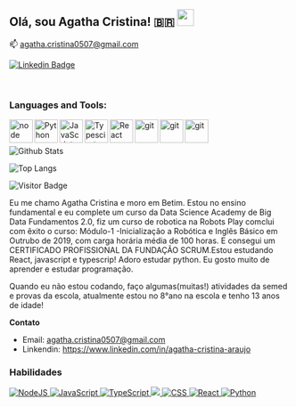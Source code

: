 ## Olá, sou Agatha Cristina! :brazil: <img src="https://raw.githubusercontent.com/aemmadi/aemmadi/master/wave.gif" width="30px">


:mailbox:  agatha.cristina0507@gmail.com

[![Linkedin Badge](https://img.shields.io/badge/-AgathaCristina-blue?style=flat-square&logo=Linkedin&logoColor=white&link=https://www.linkedin.com/in/agatha-cristina-araujo-282044192/)](https://www.linkedin.com/in/agatha-cristina-araujo)

<!--
**Agatha-Cristina/Agatha-Cristina** is a ✨ _special_ ✨ repository because its `README.md` (this file) appears on your GitHub profile.

Here are some ideas to get you started:

- 🔭 I’m currently working on ...
- 🌱 I’m currently learning ...
- 👯 I’m looking to collaborate on ...
- 🤔 I’m looking for help with ...
- 💬 Ask me about ...
- 📫 How to reach me: ...
- 😄 Pronouns: ...
- ⚡ Fun fact: ...
-->


<br>


### Languages and Tools:
 <a href="https://www.python.org" target="_blank"> <img align="left" alt="node" height ="42px" src="https://raw.githubusercontent.com/rahul-jha98/github_readme_icons/main/language_and_tools/square/node/node.svg"></a>

<a href="https://www.python.org" target="_blank"> <img align="left" alt="Python" height ="42px" src="https://raw.githubusercontent.com/rahul-jha98/github_readme_icons/main/language_and_tools/square/python/python.svg"></a>

<a href="https://developer.mozilla.org/en-US/docs/Web/JavaScript" target="_blank"> <img align="left" alt="JavaScript" height ="42px"  src="https://raw.githubusercontent.com/rahul-jha98/github_readme_icons/main/language_and_tools/square/javascript/javascript.svg"> </a>

<a href="https://www.typescriptlang.org/" target="_blank"><img align="left" alt="Typescirpt" height ="42px" src="https://raw.githubusercontent.com/rahul-jha98/github_readme_icons/main/language_and_tools/square/typescript/typescript.svg"></a>
  
<a href="https://pt-br.reactjs.org//" target="_blank"><img align="left" alt="React" height ="42px" src="https://raw.githubusercontent.com/rahul-jha98/github_readme_icons/main/language_and_tools/square/react/react.svg"></a>

<a href="https://git-scm.com/" target="_blank"> <img src="https://raw.githubusercontent.com/rahul-jha98/github_readme_icons/main/language_and_tools/square/git-scm/git-scm.svg" align="left" alt="git" height='42px'/> </a>

<a href="https://developer.mozilla.org/pt-BR/docs/Web/Guide/HTML/HTML5" target="_blank"> <img src="https://raw.githubusercontent.com/rahul-jha98/github_readme_icons/main/language_and_tools/square/html/html.svg" align="left" alt="git" height='42px'/> </a>

<a href="https://www.w3schools.com/css/" target="_blank"> <img src="https://raw.githubusercontent.com/rahul-jha98/github_readme_icons/main/language_and_tools/square/css/css.svg" align="left" alt="git" height='42px'/> </a>


</br>

<!--
## ⚡ Technologies
  <a href="https://pt-br.reactjs.org//" target="_blank"><img align="left" alt="React" height ="42px" src="https://raw.githubusercontent.com/rahul-jha98/github_readme_icons/main/language_and_tools/square/react/react.svg"></a>

![Python](https://img.shields.io/badge/-Python-black?style=flat-square&logo=Python)
![JavaScript](https://img.shields.io/badge/-JavaScript-black?style=flat-square&logo=javascript)
![Nodejs](https://img.shields.io/badge/-Nodejs-black?style=flat-square&logo=Node.js)
![React](https://img.shields.io/badge/-React-black?style=flat-square&logo=react)
![Java](https://img.shields.io/badge/-java-E34A86?style=flat-square&logo=java)
![C++](https://img.shields.io/badge/-C++-00599C?style=flat-square&logo=c)
![HTML5](https://img.shields.io/badge/-HTML5-E34F26?style=flat-square&logo=html5&logoColor=white)
![CSS3](https://img.shields.io/badge/-CSS3-1572B6?style=flat-square&logo=css3)
![Bootstrap](https://img.shields.io/badge/-Bootstrap-563D7C?style=flat-square&logo=bootstrap)
![TypeScript](https://img.shields.io/badge/-TypeScript-007ACC?style=flat-square&logo=typescript)
![MongoDB](https://img.shields.io/badge/-MongoDB-black?style=flat-square&logo=mongodb)
![Redis](https://img.shields.io/badge/-Redis-black?style=flat-square&logo=Redis)
![ElasticSearch](https://img.shields.io/badge/-ElasticSearch-005571?style=flat-square&logo=elasticsearch)
![GraphQL](https://img.shields.io/badge/-GraphQL-E10098?style=flat-square&logo=graphql)
![Apollo GraphQL](https://img.shields.io/badge/-Apollo%20GraphQL-311C87?style=flat-square&logo=apollo-graphql)
![PostgreSQL](https://img.shields.io/badge/-PostgreSQL-336791?style=flat-square&logo=postgresql)
![MySQL](https://img.shields.io/badge/-MySQL-black?style=flat-square&logo=mysql)
![Heroku](https://img.shields.io/badge/-Heroku-430098?style=flat-square&logo=heroku)
![Docker](https://img.shields.io/badge/-Docker-black?style=flat-square&logo=docker)
![DigitalOcean](https://img.shields.io/badge/-Digital%20Ocean-darkblue?style=flat-square&logo=digitalocean)
![Amazon AWS](https://img.shields.io/badge/Amazon%20AWS-232F3E?style=flat-square&logo=amazon-aws)
![Microsoft Azure](https://img.shields.io/badge/Microsoft%20Azure-232F7E?style=flat-square&logo=microsoft-azure)
![Google Cloud](https://img.shields.io/badge/Google%20Cloud-black?style=flat-square&logo=google-cloud)
![Git](https://img.shields.io/badge/-Git-black?style=flat-square&logo=git)
![GitHub](https://img.shields.io/badge/-GitHub-181717?style=flat-square&logo=github)
![GitLab](https://img.shields.io/badge/-GitLab-FCA121?style=flat-square&logo=gitlab)
![BitBucket](https://img.shields.io/badge/-BitBucket-darkblue?style=flat-square&logo=bitbucket)
![Raspberry Pi](https://img.shields.io/badge/-Raspberry%20Pi-C51A4A?style=flat-square&logo=Raspberry-Pi)
-->
<br>



![Github Stats](https://github-readme-stats.vercel.app/api?username=Agatha-Cristina&show_icons=true&theme=dark&count_private=true&show_icons=true&include_all_commits=true)

![Top Langs](https://github-readme-stats.vercel.app/api/top-langs/?username=Agatha-Cristina&hide=TeX&layout=compact&theme=dark)

![Visitor Badge](https://visitor-badge.laobi.icu/badge?page_id=Agatha-Cristina.)

Eu me chamo Agatha Cristina e moro em Betim. Estou no ensino fundamental e eu complete um curso da Data Science Academy de Big Data Fundamentos 2.0, fiz um curso de robotica na Robots Play comclui com êxito o curso: Módulo-1 -Inicialização a Robótica e Inglês Básico em Outrubo de 2019, com carga horária média de 100 horas. E consegui um CERTIFICADO PROFISSIONAL DA FUNDAÇÃO SCRUM.Estou estudando React, javascript e typescrip! Adoro estudar python. Eu gosto muito de aprender e estudar programação.

Quando eu não estou codando, faço algumas(muitas!) atividades da semed e provas da escola, atualmente estou no 8°ano na escola e tenho 13 anos de idade!

**Contato**

- Email: agatha.cristina0507@gmail.com 
- Linkendin: https://www.linkedin.com/in/agatha-cristina-araujo

### Habilidades

<p>
  <a href="#"> <img src = "https://img.shields.io/badge/node.js%20-%2343853D.svg?&style=for-the-badge&logo=node.js&logoColor=white" alt = "NodeJS" /> </a>
  <a href="#"> <img src = "https://img.shields.io/badge/javascript%20-%23323330.svg?&style=for-the-badge&logo=javascript&logoColor=%23F7DF1E" alt = " JavaScript "/> </a>
  <a href="#"> <img src = "https://img.shields.io/badge/typescript%20-%23007ACC.svg?&style=for-the-badge&logo=typescript&logoColor=white" alt = "TypeScript "/> </a>
  <a href="#"> <img src = "https://img.shields.io/badge/html5%20-%23E34F26.svg?&style=for-the-badge&logo=html5&logoColor=white" akt = "HTML "/> </a>
  <a href="#"> <img src = "https://img.shields.io/badge/css3%20-%231572B6.svg?&style=for-the-badge&logo=css3&logoColor=white" alt = "CSS "/> </a>
  <a href="#"> <img src = "https://img.shields.io/badge/react%20-%2320232a.svg?&style=for-the-badge&logo=react&logoColor=%2361DAFB" alt = " React "/> </a>
  <a href="#"> <img src = "https://img.shields.io/badge/python%20-%231572B6.svg?&style=for-the-badge&logo=python&logoColor=white" alt = "Python"/> </a>
</p>
